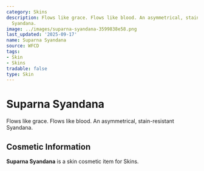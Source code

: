 ```yaml
---
category: Skins
description: Flows like grace. Flows like blood. An asymmetrical, stain-resistant
  Syandana.
image: ../images/suparna-syandana-3599838e58.png
last_updated: '2025-09-17'
name: Suparna Syandana
source: WFCD
tags:
- Skin
- Skins
tradable: false
type: Skin
---
```


# Suparna Syandana

Flows like grace. Flows like blood. An asymmetrical, stain-resistant Syandana.

## Cosmetic Information

**Suparna Syandana** is a skin cosmetic item for Skins.

